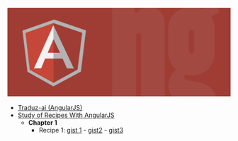 ![AngularJS](img/angular.jpg)

* [Traduz-ai (AngularJS)](https://github.com/eoop/traduz-ai#angularjs)
* [Study of Recipes With AngularJS](https://leanpub.com/recipes-with-angular-js/read)
  * **Chapter 1**
    * Recipe 1: [gist 1]() - [gist2]() - [gist3]()
